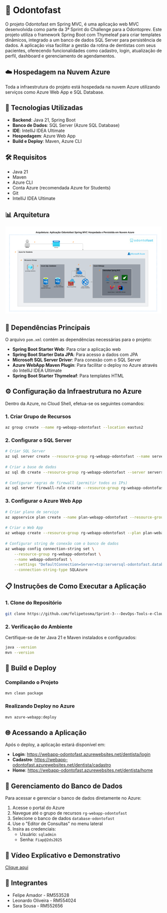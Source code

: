# 🦷 Odontofast
 
O projeto Odontofast em Spring MVC, é uma aplicação web MVC desenvolvida como parte da 3ª Sprint do Challenge para a Odontoprev. Este projeto utiliza o framework Spring Boot com Thymeleaf para criar templates dinâmicos, integrado a um banco de dados SQL Server para persistência de dados. A aplicação visa facilitar a gestão da rotina de dentistas com seus pacientes, oferecendo funcionalidades como cadastro, login, atualização de perfil, dashboard e gerenciamento de agendamentos.
 
## ☁️ Hospedagem na Nuvem Azure
 
Toda a infraestrutura do projeto está hospedada na nuvem Azure utilizando serviços como Azure Web App e SQL Database.
 
## 🚀 Tecnologias Utilizadas

- **Backend**: Java 21, Spring Boot  
- **Banco de Dados**: SQL Server (Azure SQL Database)  
- **IDE**: IntelliJ IDEA Ultimate  
- **Hospedagem**: Azure Web App  
- **Build e Deploy**: Maven, Azure CLI  

## 🛠️ Requisitos

- Java 21  
- Maven  
- Azure CLI  
- Conta Azure (recomendada Azure for Students)  
- Git  
- IntelliJ IDEA Ultimate  

## 📊 Arquitetura

![Modelo](images-readme/arquitetura-azure-odontofast.svg)

 
## 🔌 Dependências Principais
 
O arquivo `pom.xml` contém as dependências necessárias para o projeto:
 
- **Spring Boot Starter Web**: Para criar a aplicação web
- **Spring Boot Starter Data JPA**: Para acesso a dados com JPA
- **Microsoft SQL Server Driver**: Para conexão com o SQL Server
- **Azure WebApp Maven Plugin**: Para facilitar o deploy no Azure através do IntelliJ IDEA Ultimate
- **Spring Boot Starter Thymeleaf**: Para templates HTML
 
## ⚙️ Configuração da Infraestrutura no Azure
Dentro da Azure, no Cloud Shell, efetua-se os seguintes comandos:
 
### 1. Criar Grupo de Recursos
 
```bash
az group create --name rg-webapp-odontofast --location eastus2
```
 
### 2. Configurar o SQL Server
 
```bash
# Criar SQL Server
az sql server create --resource-group rg-webapp-odontofast --name serversql-odontofast --location eastus2 --admin-user sqladmin --admin-password Fiap@2ds2025
 
# Criar a base de dados
az sql db create --resource-group rg-webapp-odontofast --server serversql-odontofast --name database-odontofast --service-objective S0
 
# Configurar regras de firewall (permitir todos os IPs)
az sql server firewall-rule create --resource-group rg-webapp-odontofast --server serversql-odontofast --name AllowAllIps --start-ip-address 0.0.0.0 --end-ip-address 255.255.255.255
```
 
### 3. Configurar o Azure Web App
 
```bash
# Criar plano de serviço
az appservice plan create --name plan-webapp-odontofast --resource-group rg-webapp-odontofast --sku FREE
 
# Criar o Web App
az webapp create --resource-group rg-webapp-odontofast --plan plan-webapp-odontofast --name webapp-odontofast
 
# Configurar string de conexão com o banco de dados
az webapp config connection-string set \
    --resource-group rg-webapp-odontofast \
    --name webapp-odontofast \
    --settings "DefaultConnection=Server=tcp:serversql-odontofast.database.windows.net,1433;Initial Catalog=database-odontofast;Persist Security Info=False;User ID=sqladmin;Password=Fiap@2ds2025;MultipleActiveResultSets=False;Encrypt=True;TrustServerCertificate=False;Connection Timeout=30;" \
    --connection-string-type SQLAzure
```
 
## 📋 Instruções de Como Executar a Aplicação  
 
### 1. Clone do Repositório
 
```bash
git clone https://github.com/felipetosma/Sprint-3---DevOps-Tools-e-Cloud-Computing.git
```
 
### 2. Verificação do Ambiente
 
Certifique-se de ter Java 21 e Maven instalados e configurados:
 
```bash
java --version
mvn --version
```
 
## 🚀 Build e Deploy
 
### Compilando o Projeto
 
```bash
mvn clean package
```
 
### Realizando Deploy no Azure
 
```bash
mvn azure-webapp:deploy
```
 
## 🌐 Acessando a Aplicação
 
Após o deploy, a aplicação estará disponível em:
 
- **Login**: https://webapp-odontofast.azurewebsites.net/dentista/login
- **Cadastro**: https://webapp-odontofast.azurewebsites.net/dentista/cadastro
- **Home**: https://webapp-odontofast.azurewebsites.net/dentista/home
 
## 📝 Gerenciamento do Banco de Dados
 
Para acessar e gerenciar o banco de dados diretamente no Azure:
 
1. Acesse o portal do Azure
2. Navegue até o grupo de recursos `rg-webapp-odontofast`
3. Selecione o banco de dados `database-odontofast`
4. Use o "Editor de Consultas" no menu lateral
5. Insira as credenciais:
   - Usuário: `sqladmin`
   - Senha: `Fiap@2ds2025`

## 🎥 Vídeo Explicativo e Demonstrativo
[Clique aqui]()
 
## 👥 Integrantes

- Felipe Amador - RM553528
- Leonardo Oliveira - RM554024
- Sara Sousa - RM552656
